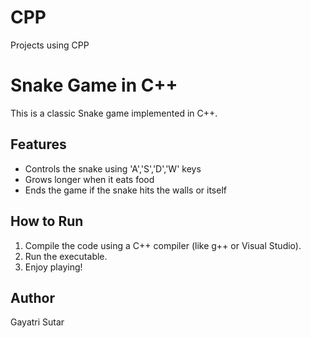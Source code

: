 # CPP
Projects using CPP
# Snake Game in C++

This is a classic Snake game implemented in C++.

## Features

- Controls the snake using 'A','S','D','W' keys
- Grows longer when it eats food
- Ends the game if the snake hits the walls or itself

## How to Run

1. Compile the code using a C++ compiler (like g++ or Visual Studio).
2. Run the executable.
3. Enjoy playing!

## Author

Gayatri Sutar

